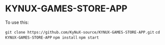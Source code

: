 # KYNUX-GAMES-STORE-APP
To use this:

`git clone https://github.com/KyNuX-source/KYNUX-GAMES-STORE-APP.git`
`cd KYNUX-GAMES-STORE-APP`
`npm install`
`npm start`
